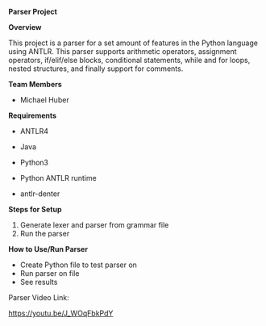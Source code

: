 **Parser Project**

**Overview**

This project is a parser for a set amount of features in the Python language using ANTLR. This parser supports arithmetic operators, assignment operators, 
if/elif/else blocks, conditional statements, while and for loops, nested structures, and finally support for comments. 

**Team Members**

- Michael Huber

**Requirements**

- ANTLR4

- Java

- Python3

- Python ANTLR runtime

- antlr-denter

**Steps for Setup**

1. Generate lexer and parser from grammar file
2. Run the parser
   
**How to Use/Run Parser**

- Create Python file to test parser on
- Run parser on file
- See results

Parser Video Link:

https://youtu.be/J_WOqFbkPdY
